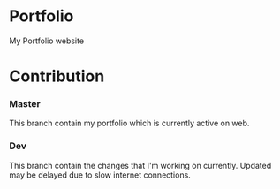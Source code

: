 # Portfolio
My Portfolio website

# Contribution
### Master
This branch contain my portfolio which is currently active on web.

### Dev
This branch contain the changes that I'm working on currently. Updated may be delayed due to slow internet connections.

